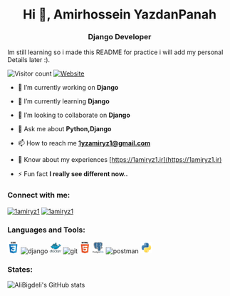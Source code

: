 <h1 align="center">Hi 👋, Amirhossein YazdanPanah</h1>
<h3 align="center">Django Developer</h3>

<p align="left">Im still learning so i made this README for practice i will add my personal Details later :).</p>

![Visitor count](https://komarev.com/ghpvc/?username=1yzamiryz1&color=green)
[![Website](https://img.shields.io/website?down_color=blue&down_message=blue&up_color=yellow&up_message=my%20resume&url=https%3A%2F%2Falibigdeli.github.io%2F)](https://1yzamiryz1.github.io)


- 🔭 I’m currently working on **Django**

- 🌱 I’m currently learning **Django**

- 👯 I’m looking to collaborate on **Django**

- 💬 Ask me about **Python,Django**

- 📫 How to reach me **1yzamiryz1@gmail.com**

- 📄 Know about my experiences [https://1amiryz1.ir](https://1amiryz1.ir)

- ⚡ Fun fact **I really see different now..**

<h3 align="left">Connect with me:</h3>
<p align="left">
<a href="https://linkedin.com/in/1amiryz1" target="blank"><img align="center" src="https://raw.githubusercontent.com/rahuldkjain/github-profile-readme-generator/master/src/images/icons/Social/linked-in-alt.svg" alt="1amiryz1" height="25" width="35" /></a>
<a href="https://instagram.com/1amiryz1" target="blank"><img align="center" src="https://raw.githubusercontent.com/rahuldkjain/github-profile-readme-generator/master/src/images/icons/Social/instagram.svg" alt="1amiryz1" height="25" width="35" /></a>

<h3 align="left">Languages and Tools:</h3>
<p align="left">
<img src="https://raw.githubusercontent.com/devicons/devicon/master/icons/css3/css3-original-wordmark.svg" alt="css3" width="26" height="26"/>
<img src="https://user-images.githubusercontent.com/29748439/177030588-a1916efd-384b-439a-9b30-24dd24dd48b6.png" alt="django" width="40" height="26"/> 
<img src="https://raw.githubusercontent.com/devicons/devicon/master/icons/docker/docker-original-wordmark.svg" alt="docker" width="26" height="26"/>
<img src="https://www.vectorlogo.zone/logos/git-scm/git-scm-icon.svg" alt="git" width="26" height="26"/>
<img src="https://raw.githubusercontent.com/devicons/devicon/master/icons/html5/html5-original-wordmark.svg" alt="html5" width="26" height="26"/>
<img src="https://raw.githubusercontent.com/devicons/devicon/master/icons/postgresql/postgresql-original-wordmark.svg" alt="postgresql" width="26" height="26"/>
<img src="https://www.vectorlogo.zone/logos/getpostman/getpostman-icon.svg" alt="postman" width="26" height="26"/>
<img src="https://raw.githubusercontent.com/devicons/devicon/master/icons/python/python-original.svg" alt="python" width="26" height="26"/>
</p>

<h3 align="left">States:</h3>

![AliBigdeli's GitHub stats](https://github-readme-stats.vercel.app/api?username=1yzamiryz1&show_icons=true&theme=radical&include_all_commits=true&count_private=true)


